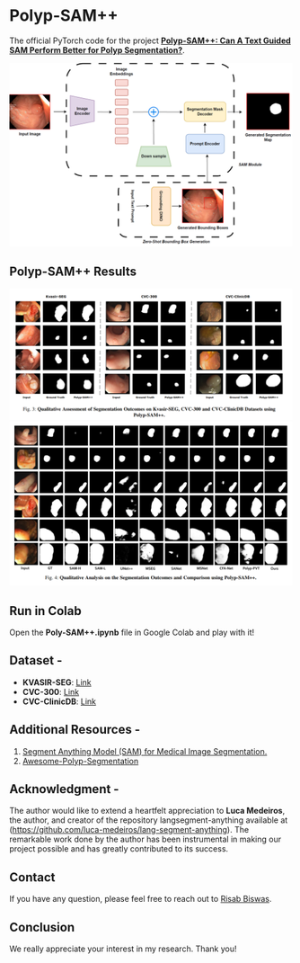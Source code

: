 # Polyp-SAM++
The official PyTorch code for the project [**Polyp-SAM++: Can A Text Guided SAM Perform Better for Polyp Segmentation?**](https://doi.org/10.48550/arXiv.2308.06623). 

![alt text](Arch_Polyp-SAM++.png?raw=true)

## Polyp-SAM++ Results 
![alt text](Polyp-SAM_Results_1.png?raw=true)
![alt text](Polyp-SAM_Results_2.png?raw=true)

## Run in Colab
Open the **Poly-SAM++.ipynb** file in Google Colab and play with it!

## Dataset -
* **KVASIR-SEG**: [Link](https://datasets.simula.no/kvasir-seg/) 
* **CVC-300**: [Link](https://figshare.com/articles/figure/Polyp_DataSet_zip/21221579)
* **CVC-ClinicDB**: [Link](https://polyp.grand-challenge.org/CVCClinicDB/)

## Additional Resources - 
1. [Segment Anything Model (SAM) for Medical Image Segmentation.](https://github.com/YichiZhang98/SAM4MIS)
2. [Awesome-Polyp-Segmentation]([https://github.com/YichiZhang98/SAM4MIS](https://github.com/taozh2017/Awesome-Polyp-Segmentation))

## Acknowledgment - 
The author would like to extend a heartfelt appreciation to **Luca Medeiros**, the author, and creator of the repository langsegment-anything available at (https://github.com/luca-medeiros/lang-segment-anything). The remarkable work done by the author
has been instrumental in making our project possible and has greatly contributed to its success.

## Contact 
If you have any question, please feel free to reach out to <a href="mailto:risabbiswas19@gmail.com" target="_blank">Risab Biswas</a>.

## Conclusion
We really appreciate your interest in my research. Thank you! 






